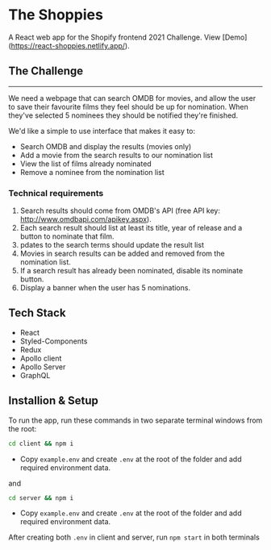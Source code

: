 # The Shoppies

A React web app for the Shopify frontend 2021 Challenge. View [Demo] (https://react-shoppies.netlify.app/).

## The Challenge
---
We need a webpage that can search OMDB for movies, and allow the user to save their favourite films they feel should be up for nomination. When they've selected 5 nominees they should be notified they're finished.

We'd like a simple to use interface that makes it easy to:
* Search OMDB and display the results (movies only)
* Add a movie from the search results to our nomination list
* View the list of films already nominated
* Remove a nominee from the nomination list

 ### Technical requirements
1. Search results should come from OMDB's API (free API key: http://www.omdbapi.com/apikey.aspx).
2. Each search result should list at least its title, year of release and a button to nominate that film.
3. pdates to the search terms should update the result list
4. Movies in search results can be added and removed from the nomination list.
5. If a search result has already been nominated, disable its nominate button.
6. Display a banner when the user has 5 nominations.


## Tech Stack
* React
* Styled-Components
* Redux
* Apollo client
* Apollo Server
* GraphQL

## Installion & Setup
To run the app, run these commands in two separate terminal windows from the root:

```bash
cd client && npm i
```
* Copy `example.env` and create `.env` at the root of the folder and add required environment data. 

and

```bash
cd server && npm i
```
* Copy `example.env` and create `.env` at the root of the folder and add required environment data. 

After creating both `.env` in client and server, run `npm start` in both terminals